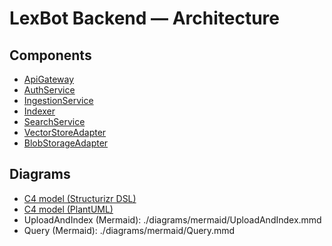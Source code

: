 # LexBot Backend — Architecture

## Components

- [ApiGateway](./components/ApiGateway.md)
- [AuthService](./components/AuthService.md)
- [IngestionService](./components/IngestionService.md)
- [Indexer](./components/Indexer.md)
- [SearchService](./components/SearchService.md)
- [VectorStoreAdapter](./components/VectorStoreAdapter.md)
- [BlobStorageAdapter](./components/BlobStorageAdapter.md)

## Diagrams

- [C4 model (Structurizr DSL)](./diagrams/c4/structurizr.dsl)
- [C4 model (PlantUML)](./diagrams/c4/c4.puml)
- UploadAndIndex (Mermaid): ./diagrams/mermaid/UploadAndIndex.mmd
- Query (Mermaid): ./diagrams/mermaid/Query.mmd

